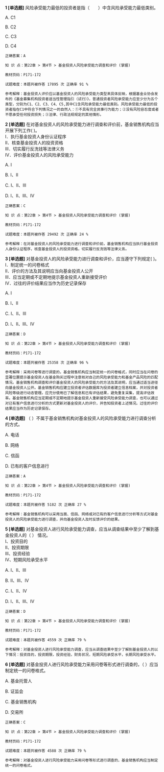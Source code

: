 **1 [单选题]** 风险承受能力最低的投资者是指（&emsp;&emsp;）中含风险承受能力最低类别。

A. C1

B. C2

C. C3

D. C4

```
正确答案：A

知 识 点：第22章 > 第4节 > 基金投资人风险承受能力调查和评价 (掌握)

教材页码：P171-172

试题难度：本题共被作答 17895 次 正确率 91 %

参考解释：基金投资人评价应以基金投资人的风险承受能力类型来具体反映，根据基金业协会发布的《基金募集机构投资者适当性管理指引（试行）》，普通投资者风险承受能力应至少分为五个类型，分别为C1、C2、C3、C4、C5,其中C1含风险承受能力最低类别。风险承受能力最低的投资者指在C1中符合下列情况之一的自然人：①不具有完全民事行为能力；②没有风险容忍度或者不愿承受任何投资损失；③法律、行政法规规定的其他情形。
```


**2 [单选题]** 在对基金投资人的风险承受能力进行调查和评价前，基金销售机构应当开展下列工作(        )。<br />
Ⅰ．执行基金投资人身份认证程序<br />
Ⅱ．核查基金投资人的投资资格<br />
Ⅲ．切实履行反洗钱等法律义务<br />
Ⅳ．评价基金投资人的风险承受能力

A. Ⅰ

B. Ⅰ、Ⅱ

C. Ⅰ、Ⅱ、Ⅲ

D. Ⅰ、Ⅱ、Ⅲ、Ⅳ

```
正确答案：C

知 识 点：第22章 > 第4节 > 基金投资人风险承受能力调查和评价 (掌握)

教材页码：P171-172

试题难度：本题共被作答 29492 次 正确率 24 %

参考解释：在对基金投资人的风险承受能力进行调查和评价前，基金销售机构应当执行基金投资人身份认证程序，核查基金投资人的投资资格，切实履行反洗钱等法律义务。
```


**3 [单选题]** 对基金投资人的风险承受能力进行调查和评价，应当遵守下列规定(        )。<br />
Ⅰ．制定统一的问卷格式<br />
Ⅱ．评价的方法及其说明应当向基金投资人公开<br />
Ⅲ．应当定期或不定期地提示基金投资人重新接受评价<br />
Ⅳ．过往的评价结果应当作为历史记录保存

A. Ⅰ

B. Ⅰ、Ⅱ

C. Ⅰ、Ⅱ、Ⅲ

D. Ⅰ、Ⅱ、Ⅲ、Ⅳ

```
正确答案：D

知 识 点：第22章 > 第4节 > 基金投资人风险承受能力调查和评价 (掌握)

教材页码：P171-172

试题难度：本题共被作答 25358 次 正确率 96 %

参考解释：采用问卷等进行调查的，基金销售机构应当制定统一的问卷格式，同时应当在问卷的显著位置提示基金投资人在基金购买过程中注意核对自己的风险承受能力和基金产品风险的匹配情况。基金销售机构调查和评价基金投资人的风险承受能力的方法及其说明，应当通过适当途径向基金投资人公开。基金销售机构应建立投资者评估数据库为投资者建立信息档案，并对投资者风险等级进行动态管理。应充分使用已了解信息和已有评估结果，避免重复采集，提高评估效率。基金销售机构应当定期或不定期地提示基金投资人重新接受风险承受能力调查，也可以通过对已有客户信息进行分析的方式更新对基金投资人的评价，并告知投资者上述情况。过往的评价结果应当作为历史记录保存。
```


**4 [单选题]** （        ）不属于基金销售机构对基金投资人的风险承受能力进行调查分析的方式。

A. 电话

B. 网络&nbsp;

C. 信函

D. 已有的客户信息进行

```
正确答案：A

知 识 点：第22章 > 第4节 > 基金投资人风险承受能力调查和评价 (掌握)

教材页码：P171-172

试题难度：本题共被作答 5182 次 正确率 27 %

参考解释：基金销售机构可以采用当面、信函、网络或对已有的客户信息进行分析等方式对基金投资人的风险承受能力进行调查，并向基金投资人及时反馈评价的结果。
```


**5 [单选题]** 对基金投资人进行风险承受能力调查，应当从调查结果中至少了解到基金投资人的（        ） 情况。<br />
Ⅰ、投资目的<br />
Ⅱ、投资期限<br />
Ⅲ、投资经验<br />
Ⅳ、短期风险承受水平

A. Ⅰ、Ⅱ、Ⅲ

B. Ⅱ、Ⅲ、Ⅳ&nbsp;

C. Ⅰ、Ⅱ、Ⅳ

D. Ⅰ、Ⅱ、Ⅲ、Ⅳ

```
正确答案：D

知 识 点：第22章 > 第4节 > 基金投资人风险承受能力调查和评价 (掌握)

教材页码：P171-172

试题难度：本题共被作答 4559 次 正确率 79 %

参考解释：对基金投资人进行风险承受能力调查，应当从调查结果中至少了解到基金投资人的以下情况：投资目的，投资期限，投资经验，财务状况，短期风险承受水平，长期风险承受水平。
```


**6 [单选题]** 对基金投资人进行风险承受能力采用问卷等形式进行调查的，（       ）应当制定统一的问卷格式。

A. 基金托管人

B. 证监会

C. 基金销售机构

D. 交易所

```
正确答案：C

知 识 点：第22章 > 第4节 > 基金投资人风险承受能力调查和评价 (掌握)

教材页码：P171-172

试题难度：本题共被作答 4588 次 正确率 79 %

参考解释：对基金投资人进行风险承受能力采用问卷等形式进行调查的，基金销售机构应当制定统一的问卷格式。
```

